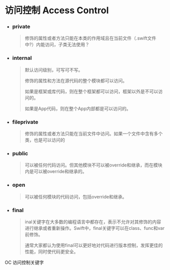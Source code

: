 # 访问控制 Access Control

- ### private 

  > 修饰的属性或者方法只能在本类的作用域且在当前文件（.swift文件中?）内能访问，子类无法使用？

- ### internal

  > 默认访问级别，可写可不写。
  >
  > 修饰的属性和方法在源代码的整个模块都可以访问。
  >
  > 如果是框架或库代码，则在整个框架都可以访问，框架以外是不可以访问的。
  >
  > 如果是App代码，则在整个App内部都是可以访问的。

- ### fileprivate 

  > 修饰的属性或者方法只能在当前文件中访问。如果一个文件中含有多个类，也是可以访问的

- ### public

  > 可以被任何代码访问。但其他模块不可以被override和继承，而在模块内是可以被override和继承的。

- ### open

  > 可以被任何模块的代码访问，包括override和继承。

- ### final

  > inal关键字在大多数的编程语言中都存在，表示不允许对其修饰的内容进行继承或者重新操作。Swift中，final关键字可以在class、func和var前修饰。
  >
  > 通常大家都认为使用final可以更好地对代码进行版本控制，发挥更佳的性能，同时使代码更安全。

OC 访问控制关键字